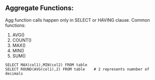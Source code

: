 ## Aggregate Functions:
Agg function calls happen only in SELECT or HAVING clause. Common functions:
1) AVG()
2) COUNT()
3) MAX()
4) MIN()
5) SUM()
```
SELECT MAX(col1),MIN(col2) FROM table
SELECT ROUND(AVG(col1),2) FROM table    # 2 represents numnber of decimals
